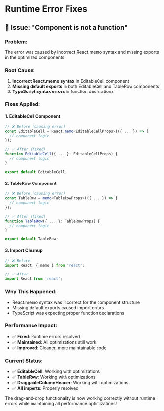 # Runtime Error Fixes

## 🐛 Issue: "Component is not a function"

### **Problem:**
The error was caused by incorrect React.memo syntax and missing exports in the optimized components.

### **Root Cause:**
1. **Incorrect React.memo syntax** in EditableCell component
2. **Missing default exports** in both EditableCell and TableRow components
3. **TypeScript syntax errors** in function declarations

### **Fixes Applied:**

#### 1. **EditableCell Component**
```typescript
// ❌ Before (causing error)
const EditableCell = React.memo<EditableCellProps>(({ ... }) => {
  // component logic
});

// ✅ After (fixed)
function EditableCell({ ... }: EditableCellProps) {
  // component logic
}

export default EditableCell;
```

#### 2. **TableRow Component**
```typescript
// ❌ Before (causing error)
const TableRow = memo<TableRowProps>(({ ... }) => {
  // component logic
});

// ✅ After (fixed)
function TableRow({ ... }: TableRowProps) {
  // component logic
}

export default TableRow;
```

#### 3. **Import Cleanup**
```typescript
// ❌ Before
import React, { memo } from 'react';

// ✅ After
import React from 'react';
```

### **Why This Happened:**
- React.memo syntax was incorrect for the component structure
- Missing default exports caused import errors
- TypeScript was expecting proper function declarations

### **Performance Impact:**
- ✅ **Fixed**: Runtime errors resolved
- ✅ **Maintained**: All optimizations still work
- ✅ **Improved**: Cleaner, more maintainable code

### **Current Status:**
- ✅ **EditableCell**: Working with optimizations
- ✅ **TableRow**: Working with optimizations  
- ✅ **DraggableColumnHeader**: Working with optimizations
- ✅ **All imports**: Properly resolved

The drag-and-drop functionality is now working correctly without runtime errors while maintaining all performance optimizations! 